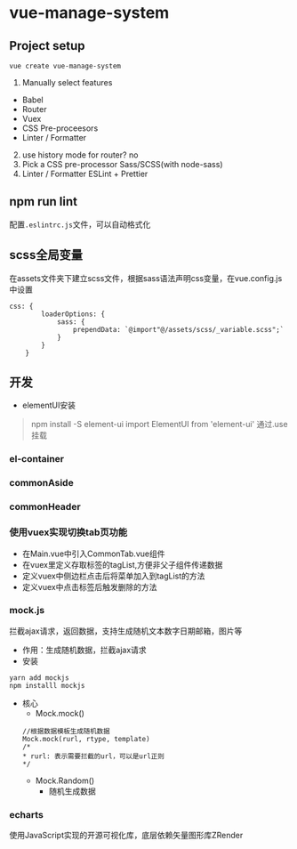 # vue-manage-system

## Project setup

```
vue create vue-manage-system
```

1. Manually select features
* Babel
* Router
* Vuex
* CSS Pre-proceesors
* Linter / Formatter

2. use history mode for router? no
3. Pick a CSS pre-processor Sass/SCSS(with node-sass)
4. Linter / Formatter ESLint + Prettier

## npm run lint
配置`.eslintrc.js`文件，可以自动格式化

## scss全局变量
在assets文件夹下建立scss文件，根据sass语法声明css变量，在vue.config.js中设置
```
css: {
        loaderOptions: {
            sass: {
                prependData: `@import"@/assets/scss/_variable.scss";`
            }
        }
    }
```


## 开发

* elementUI安装
> npm install -S element-ui
> import ElementUI from 'element-ui'
通过.use挂载 

### el-container

### commonAside 

### commonHeader

### 使用vuex实现切换tab页功能
* 在Main.vue中引入CommonTab.vue组件
* 在vuex里定义存取标签的tagList,方便非父子组件传递数据
* 定义vuex中侧边栏点击后将菜单加入到tagList的方法
* 定义vuex中点击标签后触发删除的方法

### mock.js
拦截ajax请求，返回数据，支持生成随机文本数字日期邮箱，图片等
* 作用：生成随机数据，拦截ajax请求
* 安装
```
yarn add mockjs
npm installl mockjs
```
* 核心
	* Mock.mock()
	```
	//根据数据模板生成随机数据
	Mock.mock(rurl, rtype, template)
	/*
	* rurl: 表示需要拦截的url，可以是url正则
	*/
	```
	* Mock.Random()
		* 随机生成数据 	 	  


### echarts 
使用JavaScript实现的开源可视化库，底层依赖矢量图形库ZRender 
  
	
